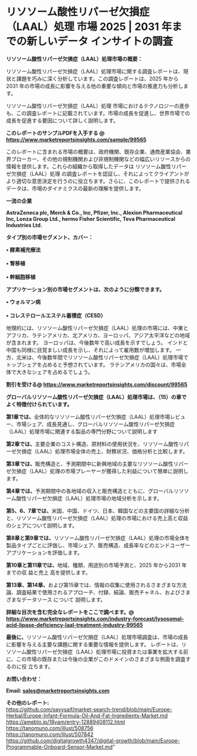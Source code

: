 # リソソーム酸性リパーゼ欠損症（LAAL）処理 市場 2025 | 2031 年までの新しいデータ インサイトの調査

<strong><b>リソソーム酸性リパーゼ欠損症（LAAL）処理市場の概要：</b></strong>

リソソーム酸性リパーゼ欠損症（LAAL）処理市場に関する調査レポートは、現状と課題を巧みに深く分析しています。この調査レポートは、2025 年から 2031 年の市場の成長に影響を与える他の重要な傾向と市場の推進力も分析します。

リソソーム酸性リパーゼ欠損症（LAAL）処理 市場におけるテクノロジーの進歩も、この調査レポートに記載されています。市場の成長を促進し、世界市場での成長を促進する要因について詳しく説明します。

<strong>このレポートのサンプルPDFを入手する @ <a href=https://www.marketreportsinsights.com/sample/99565>https://www.marketreportsinsights.com/sample/99565</a></strong>

このレポートに含まれる市場の概要は、政府機関、既存企業、通商産業協会、業界ブローカー、その他の規制機関および非規制機関などの幅広いリソースからの情報を提供します。これらの組織から取得したデータは リソソーム酸性リパーゼ欠損症（LAAL）処理 の調査レポートを認証し、それによってクライアントがより適切な意思決定を行うのに役立ちます。さらに、このレポートで提供されるデータは、市場のダイナミクスの最新の理解を提供します。

<strong>一流の企業</strong>

<strong><b>AstraZeneca plc, Merck & Co., Inc, Pfizer, Inc., Alexion Pharmaceutical Inc, Lonza Group Ltd., hermo Fisher Scientific, Teva Pharmaceutical Industries Ltd.</b></strong>

<strong><b>タイプ別の市場セグメント、カバー：</b></strong>

<strong>• 酵素補充療法<br><br>• 腎移植<br><br>• 幹細胞移植</strong>

<strong><b>アプリケーション別の市場セグメントは、次のように分類できます。</b></strong>

<strong>• ウォルマン病<br><br>• コレステロールエステル蓄積症（CESD）</strong>

 地理的には、リソソーム酸性リパーゼ欠損症（LAAL）処理の市場には、中東とアフリカ、ラテンアメリカ、北アメリカ、ヨーロッパ、アジア太平洋などの地域が含まれます。 ヨーロッパは、今後数年で高い成長を示すでしょう。 インドと中国も同様に目覚ましい成長を示し、それによって雇用数が増加します。 一方、北米は、今後数年間でリソソーム酸性リパーゼ欠損症（LAAL）処理市場でトップシェアを占めると予想されています。 ラテンアメリカの国々は、市場全体で大きなシェアを占めるでしょう。

<strong>割引を受ける@ <a href=https://www.marketreportsinsights.com/discount/99565>https://www.marketreportsinsights.com/discount/99565</a></strong>

<strong><b>グローバルリソソーム酸性リパーゼ欠損症（LAAL）処理市場は、（15）の章でよく特徴付けられています。</b></strong>

<strong><b>第</b></strong><strong><b>1章では、</b></strong>全体的なリソソーム酸性リパーゼ欠損症（LAAL）処理市場レビュー、市場シェア、成長見通し、グローバルリソソーム酸性リパーゼ欠損症（LAAL）処理市場に関連する製品の専門分野について説明します

<strong><b>第2章では、</b></strong>主要企業のコスト構造、原材料の使用状況を、リソソーム酸性リパーゼ欠損症（LAAL）処理市場全体の売上、財務状況、価格分析と比較します。

<strong><b>第3章では、</b></strong>販売構造と、予測期間中に新興地域の主要なリソソーム酸性リパーゼ欠損症（LAAL）処理の市場プレーヤーが獲得した利益について簡単に説明します。

<strong><b>第4章では、</b></strong>予測期間中の各地域の収入と販売構造とともに、グローバルリソソーム酸性リパーゼ欠損症（LAAL）処理市場の地域分析を示します。

<strong><b>第5、6、7章では、</b></strong>米国、中国、ドイツ、日本、韓国などの主要国の詳細な分析と、リソソーム酸性リパーゼ欠損症（LAAL）処理の市場における売上高と収益のシェアについて説明します。

<strong><b>第8章と第9章では、</b></strong>リソソーム酸性リパーゼ欠損症（LAAL）処理の市場全体を製品タイプごとに評価し、市場シェア、販売構造、成長率などのエンドユーザーアプリケーションを評価します。

<strong><b>第10章と第11章では、</b></strong>地域、種類、用途別の市場予測と、2025 年から2031 年までの収 益と売上 高を提供します。

<strong><b>第13章、第14章、</b></strong>および第15章では、情報の収集に使用されるさまざまな方法論、調査結果で使用されるアプローチ、付録、結論、販売チャネル、およびさまざまなデータソース について 説明します。

<strong>詳細な目次を含む完全なレポートをここで調べます。@ <a href=https://www.marketreportsinsights.com/industry-forecast/lysosomal-acid-lipase-deficiency-laal-treatment-industry-99565>https://www.marketreportsinsights.com/industry-forecast/lysosomal-acid-lipase-deficiency-laal-treatment-industry-99565</a></strong>

<strong><b>最後に、</b></strong>リソソーム酸性リパーゼ欠損症（LAAL）処理市場調査は、市場の成長 に影響を</a>与える主要な課題に関する重要な情報を提供します。 レポートは、リソソーム酸性リパーゼ欠損症（LAAL）処理市場に投資または事業を拡大する前に、この市場の既存または今後の企業がこのドメインのさまざまな側面を調査す るのに役 立ちます。

<strong><b>お問い合わせ：</b></strong>

<strong>Email: </strong><a href=mailto:sales@marketreportsinsights.com><strong>sales@marketreportsinsights.com</strong></a>

<strong>その他のレポート:</strong>
<br>
<a href=https://github.com/sayysaif/market-search-trend/blob/main/Europe-Herbal/Europe-Infant-Formula-Oil-And-Fat-Ingredients-Market.md>https://github.com/sayysaif/market-search-trend/blob/main/Europe-Herbal/Europe-Infant-Formula-Oil-And-Fat-Ingredients-Market.md</a>
<br>
<a href=https://ameblo.jp/18yam/entry-12889408112.html>https://ameblo.jp/18yam/entry-12889408112.html</a>
<br>
<a href=https://tanomuno.com/illust/508756>https://tanomuno.com/illust/508756</a>
<br>
<a href=https://tanomuno.com/illust/507842>https://tanomuno.com/illust/507842</a>
<br>
<a href=https://github.com/digitalgrowth4347/digital-growth/blob/main/Europe-Programmable-Onboard-Sensor-Market.md>https://github.com/digitalgrowth4347/digital-growth/blob/main/Europe-Programmable-Onboard-Sensor-Market.md</a>"
